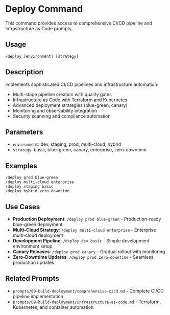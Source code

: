 # Deploy Command

This command provides access to comprehensive CI/CD pipeline and Infrastructure as Code prompts.

## Usage
```
/deploy [environment] [strategy]
```

## Description
Implements sophisticated CI/CD pipelines and infrastructure automation:
- Multi-stage pipeline creation with quality gates
- Infrastructure as Code with Terraform and Kubernetes
- Advanced deployment strategies (blue-green, canary)
- Monitoring and observability integration
- Security scanning and compliance automation

## Parameters
- `environment`: dev, staging, prod, multi-cloud, hybrid
- `strategy`: basic, blue-green, canary, enterprise, zero-downtime

## Examples
```
/deploy prod blue-green
/deploy multi-cloud enterprise
/deploy staging basic
/deploy hybrid zero-downtime
```

## Use Cases
- **Production Deployment**: `/deploy prod blue-green` - Production-ready blue-green deployment
- **Multi-Cloud Strategy**: `/deploy multi-cloud enterprise` - Enterprise multi-cloud deployment
- **Development Pipeline**: `/deploy dev basic` - Simple development environment setup
- **Canary Releases**: `/deploy prod canary` - Gradual rollout with monitoring
- **Zero-Downtime Updates**: `/deploy prod zero-downtime` - Seamless production updates

## Related Prompts
- `prompts/09-build-deployment/comprehensive-cicd.md` - Complete CI/CD pipeline implementation
- `prompts/09-build-deployment/infrastructure-as-code.md` - Terraform, Kubernetes, and container automation
